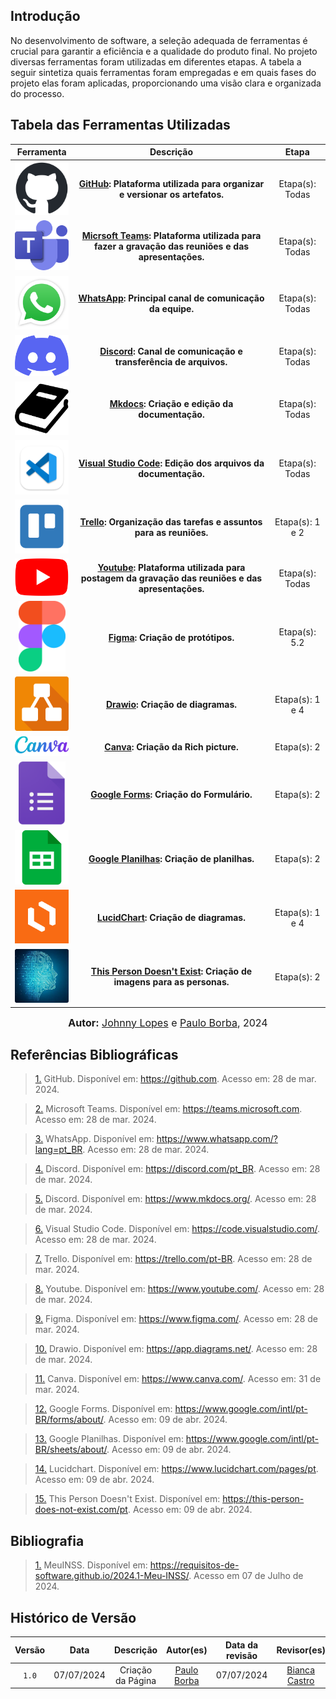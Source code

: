## Introdução
No desenvolvimento de software, a seleção adequada de ferramentas é crucial para garantir a eficiência e a qualidade do produto final. No projeto diversas ferramentas foram utilizadas em diferentes etapas. A tabela a seguir sintetiza quais ferramentas foram empregadas e em quais fases do projeto elas foram aplicadas, proporcionando uma visão clara e organizada do processo.

## Tabela das Ferramentas Utilizadas

| Ferramenta | Descrição | Etapa | 
| :--: | :--: | :--: |
|<img src="../../imagens/ferramentas/github-logo.png" alt="Logo do GitHub" width="100px">|<strong> [GitHub](#anchor_1): Plataforma utilizada para organizar e versionar os artefatos. | Etapa(s): Todas
|<img src="../../imagens/ferramentas/Teams-logo.png" alt="Logo do Teams" width="100px">|<strong> [Micrsoft Teams](#anchor_2): Plataforma utilizada para fazer a gravação das reuniões e das apresentações. | Etapa(s): Todas
|<img src="../../imagens/ferramentas/WhatsApp-logo.png" alt="Logo do WhatsApp" width="100px">|<strong>[WhatsApp](#anchor_3): Principal canal de comunicação da equipe. |Etapa(s): Todas
|<img src="../../imagens/ferramentas/discord-logo.png" alt="Logo do Discord" width="100px">|<strong>[Discord](#anchor_4): Canal de comunicação e transferência de arquivos. | Etapa(s): Todas
|<img src="../../imagens/ferramentas/mkdocs-logo.png" alt="Logo do Mkdocs" width="100px">|<strong>[Mkdocs](#anchor_5): Criação e edição da documentação. | Etapa(s): Todas
|<img src="../../imagens/ferramentas/Vscode-logo.png" alt="Logo do Vscode" width="100px">|<strong>[Visual Studio Code](#anchor_6): Edição dos arquivos da documentação. | Etapa(s): Todas
|<img src="../../imagens/ferramentas/trello-logo.png" alt="Logo do Trello" width="100px">|<strong>[Trello](#anchor_7): Organização das tarefas e assuntos para as reuniões. | Etapa(s): 1 e 2
|<img src="../../imagens/ferramentas/youtube-logo.png" alt="Logo do Youtube" width="100px">|<strong>[Youtube](#anchor_8): Plataforma utilizada para postagem da gravação das reuniões e das apresentações. | Etapa(s): Todas
|<img src="../../imagens/ferramentas/figma-logo.png" alt="Logo do Figma" width="75px">|<strong>[Figma](#anchor_9): Criação de protótipos. | Etapa(s): 5.2
|<img src="../../imagens/ferramentas/drawio-logo.png" alt="Logo do Drawio" width="100px">|<strong>[Drawio](#anchor_10): Criação de diagramas. | Etapa(s): 1 e 4
|<img src="../../imagens/ferramentas/canva-logo.png" alt="Logo do canva" width="100px">|<strong>[Canva](#anchor_11): Criação da Rich picture. | Etapa(s): 2
|<img src="../../imagens/ferramentas/GoogleForms-Logo.png" alt="Logo do Google Forms" width="75px">|<strong>[Google Forms](#anchor_12): Criação do Formulário. | Etapa(s): 2
|<img src="../../imagens/ferramentas/googlePlanilhas-logo.png" alt="Logo do Google Planinhas" width="100px">|<strong>[Google Planilhas](#anchor_13): Criação de planilhas. | Etapa(s): 2
|<img src="../../imagens/ferramentas/lucidchart-logo.png" alt="Logo do LucidChart" width="100px">|<strong>[LucidChart](#anchor_14): Criação de diagramas. | Etapa(s): 1 e 4
|<img src="../../imagens/ferramentas/thispersondoesntexist-logo.png" alt="Logo do This Person Doesn't Exist" width="100px">|<strong>[This Person Doesn't Exist](#anchor_15): Criação de imagens para as personas. | Etapa(s): 2

<font size="3"><p style="text-align: center"><b>Autor:</b> [Johnny Lopes](https://github.com/JohnnyLopess) e [Paulo Borba](https://github.com/paulohborba), 2024</p></font>

## Referências Bibliográficas

> <a id="QT1" href="#anchor_1">1.</a> GitHub. Disponível em: https://github.com. Acesso em: 28 de mar. 2024.

> <a id="QT2" href="#anchor_2">2.</a> Microsoft Teams. Disponível em: https://teams.microsoft.com. Acesso em: 28 de mar. 2024.

> <a id="QT3" href="#anchor_3">3.</a> WhatsApp. Disponível em: https://www.whatsapp.com/?lang=pt_BR. Acesso em: 28 de mar. 2024.

> <a id="QT4" href="#anchor_4">4.</a> Discord. Disponível em: https://discord.com/pt_BR. Acesso em: 28 de mar. 2024.

> <a id="QT5" href="#anchor_5">5.</a> Discord. Disponível em: https://www.mkdocs.org/. Acesso em: 28 de mar. 2024.

> <a id="QT6" href="#anchor_6">6.</a> Visual Studio Code. Disponível em: https://code.visualstudio.com/. Acesso em: 28 de mar. 2024.

> <a id="QT7" href="#anchor_7">7.</a> Trello. Disponível em: https://trello.com/pt-BR. Acesso em: 28 de mar. 2024.

> <a id="QT8" href="#anchor_8">8.</a> Youtube. Disponível em: https://www.youtube.com/. Acesso em: 28 de mar. 2024.

> <a id="QT9" href="#anchor_9">9.</a> Figma. Disponível em: https://www.figma.com/. Acesso em: 28 de mar. 2024.

> <a id="QT10" href="#anchor_10">10.</a> Drawio. Disponível em: https://app.diagrams.net/. Acesso em: 28 de mar. 2024.

> <a id="QT11" href="#anchor_11">11.</a> Canva. Disponível em: https://www.canva.com/. Acesso em: 31 de mar. 2024.

> <a id="QT12" href="#anchor_12">12.</a> Google Forms. Disponível em: https://www.google.com/intl/pt-BR/forms/about/. Acesso em: 09 de abr. 2024.

> <a id="QT13" href="#anchor_13">13.</a> Google Planilhas. Disponível em: https://www.google.com/intl/pt-BR/sheets/about/. Acesso em: 09 de abr. 2024.

> <a id="QT14" href="#anchor_14">14.</a> Lucidchart. Disponível em: https://www.lucidchart.com/pages/pt. Acesso em: 09 de abr. 2024.

> <a id="QT15" href="#anchor_15">15.</a> This Person Doesn't Exist. Disponível em: https://this-person-does-not-exist.com/pt. Acesso em: 09 de abr. 2024.


## Bibliografia

> <a id="QT1" href="#anchor_1">1.</a> MeuINSS. Disponível em: https://requisitos-de-software.github.io/2024.1-Meu-INSS/. Acesso em 07 de Julho de 2024.

## Histórico de Versão

| Versão | Data | Descrição | Autor(es) | Data da revisão | Revisor(es) |
| :--: | :--: | :--: | :--: | :--: | :--: |
| `1.0`  | 07/07/2024 | Criação da Página | [Paulo Borba](https://github.com/paulohborba) | 07/07/2024 |[Bianca Castro](https://github.com/BiancaPatrocinio7) |